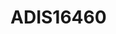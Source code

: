 # ADIS16460

```{devicetree} /wsshare/analog_work/vger/linux/Documentation/devicetree/bindings/iio/imu/adi,adis16460.yaml
```